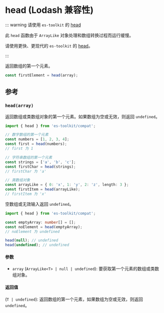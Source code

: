 # head (Lodash 兼容性)

::: warning 请使用 `es-toolkit` 的 [head](../../array/head.md)

此 `head` 函数由于 `ArrayLike` 对象处理和数组转换过程而运行缓慢。

请使用更快、更现代的 `es-toolkit` 的 [head](../../array/head.md)。

:::

返回数组的第一个元素。

```typescript
const firstElement = head(array);
```

## 参考

### `head(array)`

返回数组或类数组对象的第一个元素。如果数组为空或无效，则返回 `undefined`。

```typescript
import { head } from 'es-toolkit/compat';

// 数字数组的第一个元素
const numbers = [1, 2, 3, 4];
const first = head(numbers);
// first 为 1

// 字符串数组的第一个元素
const strings = ['a', 'b', 'c'];
const firstChar = head(strings);
// firstChar 为 'a'

// 类数组对象
const arrayLike = { 0: 'x', 1: 'y', 2: 'z', length: 3 };
const firstItem = head(arrayLike);
// firstItem 为 'x'
```

空数组或无效输入返回 `undefined`。

```typescript
import { head } from 'es-toolkit/compat';

const emptyArray: number[] = [];
const noElement = head(emptyArray);
// noElement 为 undefined

head(null); // undefined
head(undefined); // undefined
```

#### 参数

- `array` (`ArrayLike<T> | null | undefined`): 要获取第一个元素的数组或类数组对象。

#### 返回值

(`T | undefined`): 返回数组的第一个元素，如果数组为空或无效，则返回 `undefined`。
